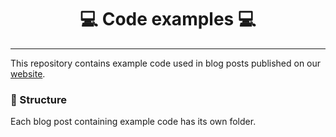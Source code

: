 <h1 align="center">💻 Code examples 💻</h1>

---

This repository contains example code used in blog posts published on our [website](https://www.it-experts.at/).

### 📂 Structure

Each blog post containing example code has its own folder.

